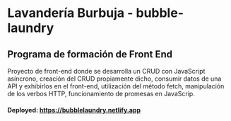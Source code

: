 # Lavandería Burbuja - bubble-laundry
## Programa de formación de Front End

Proyecto de front-end donde se desarrolla un CRUD con JavaScript asíncrono, creación del CRUD propiamente dicho, consumir datos de una API y exhibirlos en el front-end, utilización del  método fetch, manipulación de los verbos HTTP, funcionamiento de promesas en JavaScrip.

#### Deployed:  https://bubblelaundry.netlify.app
